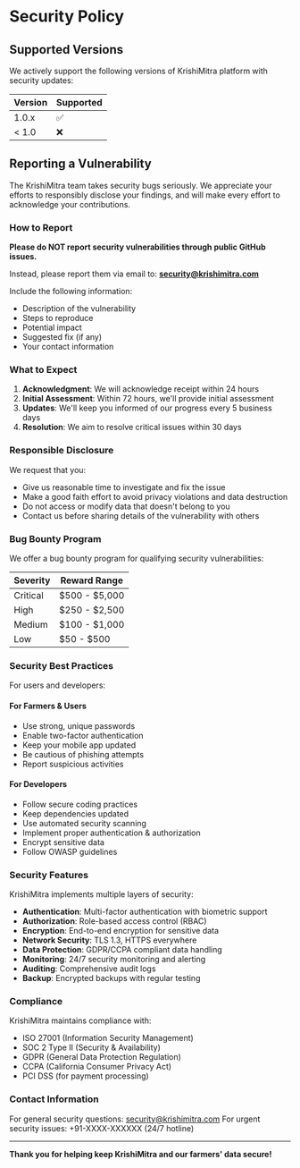 # Security Policy

## Supported Versions

We actively support the following versions of KrishiMitra platform with security updates:

| Version | Supported          |
| ------- | ------------------ |
| 1.0.x   | :white_check_mark: |
| < 1.0   | :x:                |

## Reporting a Vulnerability

The KrishiMitra team takes security bugs seriously. We appreciate your efforts to responsibly disclose your findings, and will make every effort to acknowledge your contributions.

### How to Report

**Please do NOT report security vulnerabilities through public GitHub issues.**

Instead, please report them via email to: **security@krishimitra.com**

Include the following information:
- Description of the vulnerability
- Steps to reproduce
- Potential impact
- Suggested fix (if any)
- Your contact information

### What to Expect

1. **Acknowledgment**: We will acknowledge receipt within 24 hours
2. **Initial Assessment**: Within 72 hours, we'll provide initial assessment
3. **Updates**: We'll keep you informed of our progress every 5 business days
4. **Resolution**: We aim to resolve critical issues within 30 days

### Responsible Disclosure

We request that you:
- Give us reasonable time to investigate and fix the issue
- Make a good faith effort to avoid privacy violations and data destruction
- Do not access or modify data that doesn't belong to you
- Contact us before sharing details of the vulnerability with others

### Bug Bounty Program

We offer a bug bounty program for qualifying security vulnerabilities:

| Severity | Reward Range |
|----------|-------------|
| Critical | $500 - $5,000 |
| High | $250 - $2,500 |
| Medium | $100 - $1,000 |
| Low | $50 - $500 |

### Security Best Practices

For users and developers:

#### For Farmers & Users
- Use strong, unique passwords
- Enable two-factor authentication
- Keep your mobile app updated
- Be cautious of phishing attempts
- Report suspicious activities

#### For Developers
- Follow secure coding practices
- Keep dependencies updated
- Use automated security scanning
- Implement proper authentication & authorization
- Encrypt sensitive data
- Follow OWASP guidelines

### Security Features

KrishiMitra implements multiple layers of security:

- **Authentication**: Multi-factor authentication with biometric support
- **Authorization**: Role-based access control (RBAC)
- **Encryption**: End-to-end encryption for sensitive data
- **Network Security**: TLS 1.3, HTTPS everywhere
- **Data Protection**: GDPR/CCPA compliant data handling
- **Monitoring**: 24/7 security monitoring and alerting
- **Auditing**: Comprehensive audit logs
- **Backup**: Encrypted backups with regular testing

### Compliance

KrishiMitra maintains compliance with:
- ISO 27001 (Information Security Management)
- SOC 2 Type II (Security & Availability)
- GDPR (General Data Protection Regulation)
- CCPA (California Consumer Privacy Act)
- PCI DSS (for payment processing)

### Contact Information

For general security questions: security@krishimitra.com
For urgent security issues: +91-XXXX-XXXXXX (24/7 hotline)

---

**Thank you for helping keep KrishiMitra and our farmers' data secure!**
